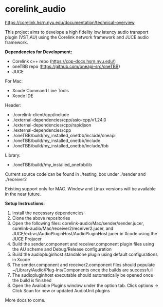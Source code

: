 # corelink_audio

https://corelink.hsrn.nyu.edu/documentation/technical-overview

This project aims to develope a high fidelity low latency audio transport plugin (VST,AU) using the Corelink network framework and JUCE audio framework.

**Dependencies for Development:**
- Corelink c++ repo (https://cpp-docs.hsrn.nyu.edu/)
- oneTBB repo (https://github.com/oneapi-src/oneTBB)
- JUCE

For Mac:
- Xcode Command Line Tools
- Xcode IDE

Header:
  - ./corelink-client/cpp/include
  - ./external-dependencies/cpp/asio-cpp/v1.24.0
  - ./external-dependencies/cpp/rapidjson
  - ./external-dependencies/cpp
  - ./oneTBB/build/my_installed_onetbb/include/oneapi
  - ./oneTBB/build/my_installed_onetbb/include
  - ./oneTBB/build/my_installed_onetbb/include/tbb
    
 Library:
  - ./oneTBB/build//my_installed_onetbb/lib

Current source code can be found in ./testing_box under ./sender and ./receiver2

Existing support only for MAC. Window and Linux versions will be available in the near future.

**Setup Instructions:**
1. Install the necessary dependencies
2. Clone the above repositories
3. Open the following files: corelink-audio/Mac/sender/sender.jucer, corelink-audio/Mac/receiver2/receiver2.jucer, and JUCE/extras/AudioPluginHost/AudioPluginHost.jucer in Xcode using the JUCE Projucer
4. Build the sender.component and receiver.component plugin files using the AU scheme and Debug/Release configuration
5. Build the audiopluginhost standalone plugin using default configurations in Xcode
6. The sender.component and receiver2.component files should populate ~/Library/Audio/Plug-Ins/Components once the builds are successfull
7. The audiopluginhost executable should automatically be opened once the build is finished
8. Open the Available Plugins window under the option tab. Click options -> Click Scan for new or updated AudioUnit plugins

More docs to come.
